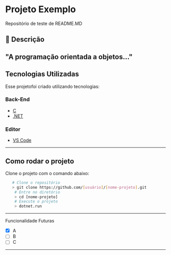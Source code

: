 # Projeto Exemplo
Repositório de teste de README.MD
## :rocket: Descrição
"A programação orientada a objetos..."
---
## Tecnologias Utilizadas
Esse projetofoi criado utilizando tecnologias:
### Back-End
- [C](https://docs.microsoft.com/pt-br/dotnet/csharp)
- [.NET](https:dotnet.microsoft.com/download)
### Editor
- [VS Code](https://code.visualstudio.com/)
---
## Como rodar o projeto
Clone o projeto com o comando abaixo:
```bash
   # Clone o repositório
   > git clone https://github.com/[usuário]/[nome-projeto].git
    # Entre no diretório
    > cd [nome-projeto]
    # Execute o projeto
    > dotnet.run
```
---
Funcionalidade Futuras
- [x] A
- [ ] B
- [ ] C
---